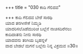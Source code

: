 +++
title = "030 ಕಾದಿ ಗೆಲಿದವ"

+++
ಕಾದಿ ಗೆಲಿದವ ಬೇರೆ ಸಾರಥಿ      
ಯಾದ ತನಗೀಸೇಕೆ ನಿಮ್ಮಡಿ  
ಯಾದರಿಸಲೊಡೆಮುರಿಚ ಬಲ್ಲೆನೆ ನಾಚಿಸದಿರೆನಲು  
ಕಾದಿದಾತನು ನೀನು ಸಾರಥಿ  
ಯಾದವನು ತಂಗಿಯ ಬೃಹನ್ನಳೆ  
ವಾದ ಬೇಡಲೆ ಮಗನೆ ಬಲ್ಲೆನು ನಿನ್ನ ವಿಕ್ರಮವ     ॥30॥